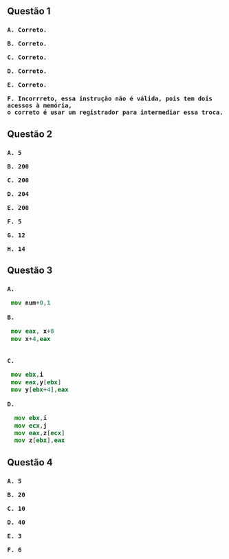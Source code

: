 <h2>
  Questão 1
  
  <h3>
    
    A. Correto.
    
    B. Correto.
    
    C. Correto.
    
    D. Correto.
    
    E. Correto.
    
    F. Incorrreto, essa instrução não é válida, pois tem dois acessos à memória, 
    o correto é usar um registrador para intermediar essa troca.
    
<h2>
  Questão 2
  
  <h3>
    
    A. 5
    
    B. 200
    
    C. 200
    
    D. 204
    
    E. 200
    
    F. 5
    
    G. 12
    
    H. 14 
    
<h2>
  Questão 3
  <h3>
    
    A.
~~~asm
 mov num+0,1    
~~~
    
    B.
~~~asm
 mov eax, x+8
 mov x+4,eax
   
~~~
    
    C. 
~~~asm
 mov ebx,i
 mov eax,y[ebx]
 mov y[ebx+4],eax 
~~~
  
    D.
~~~asm
  mov ebx,i
  mov ecx,j  
  mov eax,z[ecx]
  mov z[ebx],eax  
~~~

<h2>

  Questão 4

  <h3>

    A. 5

    B. 20

    C. 10

    D. 40

    E. 3

    F. 6
    
  </h3>
</h2>
